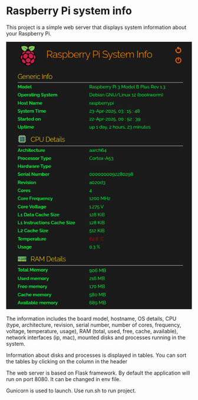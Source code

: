 # Raspberry Pi system info

This project is a simple web server that displays system information about your Raspberry Pi.

<div align="center">
    <img src="title.png">
</div>

The information includes the board model, hostname, OS details, CPU (type, architecture, revision, serial number, number of cores, frequency, voltage, temperature, usage), RAM (total, used, free, cache, available), network interfaces (ip, mac), mounted disks and processes running in the system. 

Information about disks and processes is displayed in tables. You can sort the tables by clicking on the column in the header

The web server is based on Flask framework. By default the application will run on port 8080. It can be changed in env file.

Gunicorn is used to launch. Use run.sh to run project.
